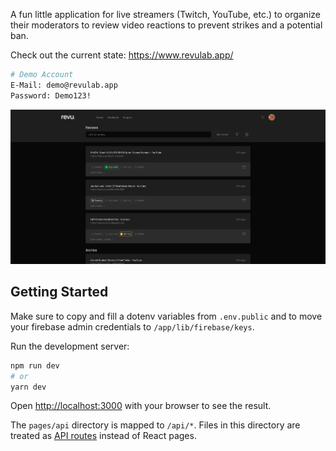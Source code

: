 A fun little application for live streamers (Twitch, YouTube, etc.) to organize their moderators to review video reactions to prevent strikes and a potential ban.

Check out the current state: https://www.revulab.app/

```bash
# Demo Account
E-Mail: demo@revulab.app
Password: Demo123!
```

![Preview](public/app-demo.png)

## Getting Started

Make sure to copy and fill a dotenv variables from `.env.public` and to move your firebase admin credentials to `/app/lib/firebase/keys`.

Run the development server:

```bash
npm run dev
# or
yarn dev
```

Open [http://localhost:3000](http://localhost:3000) with your browser to see the result.

The `pages/api` directory is mapped to `/api/*`. Files in this directory are treated as [API routes](https://nextjs.org/docs/api-routes/introduction) instead of React pages.
